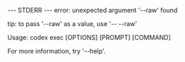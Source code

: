 
--- STDERR ---
error: unexpected argument '--raw' found

  tip: to pass '--raw' as a value, use '-- --raw'

Usage: codex exec [OPTIONS] [PROMPT] [COMMAND]

For more information, try '--help'.
